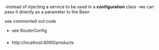 ### 

-instead of injecting a service to be used in a **configuration** class
-we can pass it directly as a parameter to the Bean

see commented out code

- see RouterConfig

###
- http://localhost:8080/products